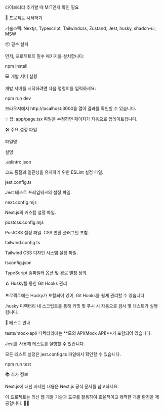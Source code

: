 라이브러리 추가할 때 MIT인지 확인 필요

🚀 프로젝트 시작하기

기술스택: Nextjs, Typescript, Tailwindcss, Zustand, Jest, husky, shadcn-ui, MSW

📦 필수 설치

먼저, 프로젝트의 필수 패키지를 설치합니다:

npm install

💻 개발 서버 실행

개발 서버를 시작하려면 다음 명령어를 입력하세요:

npm run dev

브라우저에서 http://localhost:3000을 열어 결과를 확인할 수 있습니다.

💡 팁: app/page.tsx 파일을 수정하면 페이지가 자동으로 업데이트됩니다.

🛠️ 주요 설정 파일

파일명

설명

.eslintrc.json

코드 품질과 일관성을 유지하기 위한 ESLint 설정 파일.

jest.config.ts

Jest 테스트 프레임워크의 설정 파일.

next.config.mjs

Next.js의 커스텀 설정 파일.

postcss.config.mjs

PostCSS 설정 파일. CSS 변환 플러그인 포함.

tailwind.config.ts

Tailwind CSS 디자인 시스템 설정 파일.

tsconfig.json

TypeScript 컴파일러 옵션 및 경로 별칭 정의.

🪝 Husky를 통한 Git Hooks 관리

프로젝트에는 Husky가 포함되어 있어, Git Hooks를 쉽게 관리할 수 있습니다.

.husky 디렉터리 내 스크립트를 통해 커밋 및 푸시 시 자동으로 검사 및 테스트가 실행됩니다.

🧪 테스트 안내

tests/mock-api/ 디렉터리에는 **모의 API(Mock API)**가 포함되어 있습니다.

Jest를 사용해 테스트를 실행할 수 있습니다.

모든 테스트 설정은 jest.config.ts 파일에서 확인할 수 있습니다.

npm run test

📚 추가 정보

Next.js에 대한 자세한 내용은 Next.js 공식 문서를 참고하세요.

이 프로젝트는 최신 웹 개발 기술과 도구를 활용하여 효율적이고 쾌적한 개발 환경을 제공합니다. 🚀✨
